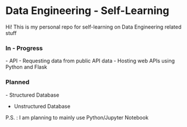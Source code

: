 # Data Engineering - Self-Learning


Hi! This is my personal repo for self-learning on Data Engineering related stuff

<H3> In - Progress </H3>
- API 
  - Requesting data from public API data
  - Hosting web APIs using Python and Flask

<H3> Planned </H3>
- Structured Database

- Unstructured Database

P.S. : I am planning to mainly use Python/Jupyter Notebook
